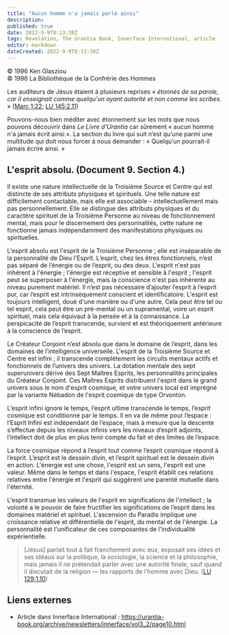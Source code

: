 ```yaml
---
title: "Aucun homme n'a jamais parlé ainsi"
description: 
published: true
date: 2022-9-9T8:13:38Z
tags: Revelation, The Urantia Book, Innerface International, article
editor: markdown
dateCreated: 2022-9-9T8:13:38Z
---
```


<p class="v-card v-sheet theme--light gray lighten-3 px-2">© 1996 Ken Glasziou<br>© 1996 La Bibliothèque de la Confrérie des Hommes</p>


Les auditeurs de Jésus étaient à plusieurs reprises « _étonnés de sa parole, car il enseignait comme quelqu'un ayant autorité et non comme les scribes._ » ([Marc 1:22](fr/Bible/Marc/1#v22); <a id="a13_190"></a>[LU 145:2.11](/fr/The_Urantia_Book/145#p2_11))

Pouvons-nous bien méditer avec étonnement sur les mots que nous pouvons découvrir dans _Le Livre d'Urantia_ car sûrement « aucun homme n'a jamais écrit ainsi ». La section du livre qui suit n’est qu’une parmi une multitude qui doit nous forcer à nous demander : « Quelqu’un pourrait-il jamais écrire ainsi. »

## L'esprit absolu. (Document 9. Section 4.)

Il existe une nature intellectuelle de la Troisième Source et Centre qui est distincte de ses attributs physiques et spirituels. Une telle nature est difficilement contactable, mais elle est associable – intellectuellement mais pas personnellement. Elle se distingue des attributs physiques et du caractère spirituel de la Troisième Personne au niveau de fonctionnement mental, mais pour le discernement des personnalités, cette nature ne fonctionne jamais indépendamment des manifestations physiques ou spirituelles.

L'esprit absolu est l'esprit de la Troisième Personne ; elle est inséparable de la personnalité de Dieu l'Esprit. L’esprit, chez les êtres fonctionnels, n’est pas séparé de l’énergie ou de l’esprit, ou des deux. L'esprit n'est pas inhérent à l'énergie ; l'énergie est réceptive et sensible à l'esprit ; l'esprit peut se superposer à l'énergie, mais la conscience n'est pas inhérente au niveau purement matériel. Il n’est pas nécessaire d’ajouter l’esprit à l’esprit pur, car l’esprit est intrinsèquement conscient et identificatoire. L'esprit est toujours intelligent, doué d'une manière ou d'une autre. Cela peut être tel ou tel esprit, cela peut être un pré-mental ou un supramental, voire un esprit spirituel, mais cela équivaut à la pensée et à la connaissance. La perspicacité de l’esprit transcende, survient et est théoriquement antérieure à la conscience de l’esprit.

Le Créateur Conjoint n’est absolu que dans le domaine de l’esprit, dans les domaines de l’intelligence universelle. L'esprit de la Troisième Source et Centre est infini ; il transcende complètement les circuits mentaux actifs et fonctionnels de l’univers des univers. La dotation mentale des sept superunivers dérive des Sept Maîtres Esprits, les personnalités principales du Créateur Conjoint. Ces Maîtres Esprits distribuent l'esprit dans le grand univers sous le nom d'esprit cosmique, et votre univers local est imprégné par la variante Nébadon de l'esprit cosmique de type Orvonton.

L’esprit infini ignore le temps, l’esprit ultime transcende le temps, l’esprit cosmique est conditionné par le temps. Il en va de même pour l’espace : l’Esprit Infini est indépendant de l’espace, mais à mesure que la descente s’effectue depuis les niveaux infinis vers les niveaux d’esprit adjoints, l’intellect doit de plus en plus tenir compte du fait et des limites de l’espace.

La force cosmique répond à l’esprit tout comme l’esprit cosmique répond à l’esprit. L’esprit est le dessein divin, et l’esprit spirituel est le dessein divin en action. L'énergie est une chose, l'esprit est un sens, l'esprit est une valeur. Même dans le temps et dans l'espace, l'esprit établit ces relations relatives entre l'énergie et l'esprit qui suggèrent une parenté mutuelle dans l'éternité.

L'esprit transmue les valeurs de l'esprit en significations de l'intellect ; la volonté a le pouvoir de faire fructifier les significations de l’esprit dans les domaines matériel et spirituel. L'ascension du Paradis implique une croissance relative et différentielle de l'esprit, du mental et de l'énergie. La personnalité est l'unificateur de ces composantes de l'individualité expérientielle.

> [Jésus] parlait tout à fait franchement avec eux, exposait ses idées et ses idéaux sur la politique, la sociologie, la science et la philosophie, mais jamais il ne prétendait parler avec une autorité finale, sauf quand il discutait de la religion — les rapports de l’homme avec Dieu. (<a id="a31_287"></a>[LU 129:1.10](/fr/The_Urantia_Book/129#p1_10))

## Liens externes

- Article dans Innerface International : https://urantia-book.org/archive/newsletters/innerface/vol3_2/page10.html




